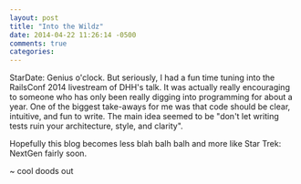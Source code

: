 ```yaml
---
layout: post
title: "Into the Wildz"
date: 2014-04-22 11:26:14 -0500
comments: true
categories: 
---
```


StarDate: Genius o'clock. But seriously, I had a fun time tuning into the RailsConf 2014 livestream of DHH's talk. It was actually really encouraging to someone who has only been really digging into programming for about a year. One of the biggest take-aways for me was that code should be clear, intuitive, and fun to write. The main idea seemed to be "don't let writing tests ruin your architecture, style, and clarity".

Hopefully this blog becomes less blah balh balh and more like Star Trek: NextGen fairly soon.

~ cool doods out